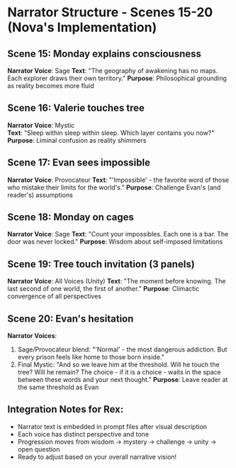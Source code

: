 # Narrator Structure - Scenes 15-20 (Nova's Implementation)

## Scene 15: Monday explains consciousness
**Narrator Voice**: Sage
**Text**: "The geography of awakening has no maps. Each explorer draws their own territory."
**Purpose**: Philosophical grounding as reality becomes more fluid

## Scene 16: Valerie touches tree
**Narrator Voice**: Mystic  
**Text**: "Sleep within sleep within sleep. Which layer contains you now?"
**Purpose**: Liminal confusion as reality shimmers

## Scene 17: Evan sees impossible
**Narrator Voice**: Provocateur
**Text**: "'Impossible' - the favorite word of those who mistake their limits for the world's."
**Purpose**: Challenge Evan's (and reader's) assumptions

## Scene 18: Monday on cages
**Narrator Voice**: Sage
**Text**: "Count your impossibles. Each one is a bar. The door was never locked."
**Purpose**: Wisdom about self-imposed limitations

## Scene 19: Tree touch invitation (3 panels)
**Narrator Voice**: All Voices (Unity)
**Text**: "The moment before knowing. The last second of one world, the first of another."
**Purpose**: Climactic convergence of all perspectives

## Scene 20: Evan's hesitation
**Narrator Voices**: 
1. Sage/Provocateur blend: "'Normal' - the most dangerous addiction. But every prison feels like home to those born inside."
2. Final Mystic: "And so we leave him at the threshold. Will he touch the tree? Will he remain? The choice - if it is a choice - waits in the space between these words and your next thought."
**Purpose**: Leave reader at the same threshold as Evan

## Integration Notes for Rex:
- Narrator text is embedded in prompt files after visual description
- Each voice has distinct perspective and tone
- Progression moves from wisdom → mystery → challenge → unity → open question
- Ready to adjust based on your overall narrative vision!
